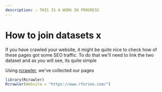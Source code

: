 ```yaml
---
description: ⚠️ THIS IS A WORK IN PROGRESS
---
```


# How to join datasets x

If you have crawled your website, it might be quite nice to check how of these pages got some SEO traffic. To do that we'll need to link the two dataset and as you will see, its quite simple

Using [rcrawler](../crawl/rcrawler.md), we've collected our pages

```r
library(Rcrawler)
Rcrawler(Website = "https://www.rforseo.com/")
```





